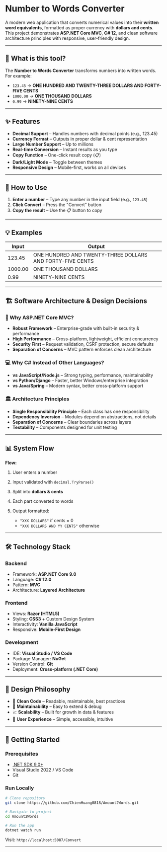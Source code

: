 # Number to Words Converter

A modern web application that converts numerical values into their **written word equivalents**, formatted as proper currency with **dollars and cents**.
This project demonstrates **ASP.NET Core MVC**, **C# 12**, and clean software architecture principles with responsive, user-friendly design.

---

## 🎯 What is this tool?

The **Number to Words Converter** transforms numbers into written words.
For example:

- `123.45` → **ONE HUNDRED AND TWENTY-THREE DOLLARS AND FORTY-FIVE CENTS**
- `1000.00` → **ONE THOUSAND DOLLARS**
- `0.99` → **NINETY-NINE CENTS**

---

## ✨ Features

- **Decimal Support** – Handles numbers with decimal points (e.g., 123.45)
- **Currency Format** – Outputs in proper dollar & cent representation
- **Large Number Support** – Up to millions
- **Real-time Conversion** – Instant results as you type
- **Copy Function** – One-click result copy (📋)
- **Dark/Light Mode** – Toggle between themes
- **Responsive Design** – Mobile-first, works on all devices

---

## 📝 How to Use

1. **Enter a number** – Type any number in the input field (e.g., `123.45`)
2. **Click Convert** – Press the "Convert" button
3. **Copy the result** – Use the 📋 button to copy

---

## 💡 Examples

| Input   | Output                                                    |
| ------- | --------------------------------------------------------- |
| 123.45  | ONE HUNDRED AND TWENTY-THREE DOLLARS AND FORTY-FIVE CENTS |
| 1000.00 | ONE THOUSAND DOLLARS                                      |
| 0.99    | NINETY-NINE CENTS                                         |

---

## 🏗️ Software Architecture & Design Decisions

### 🎯 Why ASP.NET Core MVC?

- **Robust Framework** – Enterprise-grade with built-in security & performance
- **High Performance** – Cross-platform, lightweight, efficient concurrency
- **Security First** – Request validation, CSRF protection, secure defaults
- **Separation of Concerns** – MVC pattern enforces clean architecture

### 💻 Why C# Instead of Other Languages?

- **vs JavaScript/Node.js** – Strong typing, performance, maintainability
- **vs Python/Django** – Faster, better Windows/enterprise integration
- **vs Java/Spring** – Modern syntax, better cross-platform support

### 🏛️ Architecture Principles

- **Single Responsibility Principle** – Each class has one responsibility
- **Dependency Inversion** – Modules depend on abstractions, not details
- **Separation of Concerns** – Clear boundaries across layers
- **Testability** – Components designed for unit testing

---

## 📊 System Flow

**Flow:**

1. User enters a number
2. Input validated with `decimal.TryParse()`
3. Split into **dollars & cents**
4. Each part converted to words
5. Output formatted:

   - `"XXX DOLLARS"` if cents = 0
   - `"XXX DOLLARS AND YY CENTS"` otherwise

---

## 🛠️ Technology Stack

### Backend

- Framework: **ASP.NET Core 9.0**
- Language: **C# 12.0**
- Pattern: **MVC**
- Architecture: **Layered Architecture**

### Frontend

- Views: **Razor (HTML5)**
- Styling: **CSS3** + Custom Design System
- Interactivity: **Vanilla JavaScript**
- Responsive: **Mobile-First Design**

### Development

- IDE: **Visual Studio / VS Code**
- Package Manager: **NuGet**
- Version Control: **Git**
- Deployment: **Cross-platform (.NET Core)**

---

## 🎨 Design Philosophy

- 🧹 **Clean Code** – Readable, maintainable, best practices
- 🔧 **Maintainability** – Easy to extend & debug
- 📈 **Scalability** – Built for growth in data & features
- 🎯 **User Experience** – Simple, accessible, intuitive

---

## 🚀 Getting Started

### Prerequisites

- [.NET SDK 9.0+](https://dotnet.microsoft.com/)
- Visual Studio 2022 / VS Code
- Git

### Run Locally

```bash
# Clone repository
git clone https://github.com/ChienHuang0818/Amount2Words.git

# Navigate to project
cd Amount2Words

# Run the app
dotnet watch run
```

Visit: `http://localhost:5087/Convert`

---
